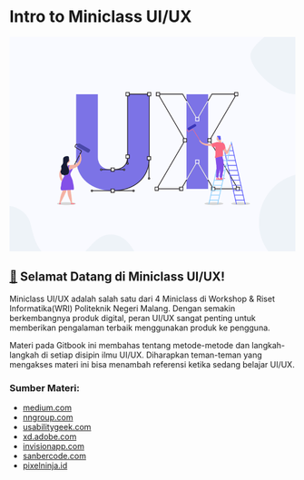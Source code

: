 # Intro to Miniclass UI/UX

![Sumber: dribbble.com](./assets/home.png)

## [👋](https://emojipedia.org/waving-hand/) Selamat Datang di Miniclass UI/UX!

Miniclass UI/UX adalah salah satu dari 4 Miniclass di Workshop & Riset Informatika(WRI) Politeknik Negeri Malang. Dengan semakin berkembangnya produk digital, peran UI/UX sangat penting untuk memberikan pengalaman terbaik menggunakan produk ke pengguna.

Materi pada Gitbook ini membahas tentang metode-metode dan langkah-langkah di setiap disipin ilmu UI/UX. Diharapkan teman-teman yang mengakses materi ini bisa menambah referensi ketika sedang belajar UI/UX.

### Sumber Materi:

* [medium.com](https://medium.com)
* [nngroup.com](http://nngroup.com)
* [usabilitygeek.com](https://usabilitygeek.com)
* [xd.adobe.com](https://xd.adobe.com)
* [invisionapp.com](https://www.invisionapp.com)
* [sanbercode.com](https://blog.sanbercode.com/docs/kurikulum-ui-ux-design/)
* [pixelninja.id](https://pixelninja.id/courses/user-interface-design-for-android-basic/)